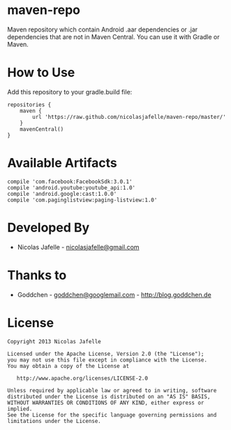 maven-repo
==========

Maven repository which contain Android .aar dependencies or .jar dependencies that are not in Maven Central. You can use it with Gradle or Maven.

How to Use
==========

Add this repository to your gradle.build file:

    repositories {
        maven {
            url 'https://raw.github.com/nicolasjafelle/maven-repo/master/'
        }
        mavenCentral()
    }

Available Artifacts
==========

    compile 'com.facebook:FacebookSdk:3.0.1'
    compile 'android.youtube:youtube_api:1.0'
    compile 'android.google:cast:1.0.0'
    compile 'com.paginglistview:paging-listview:1.0'


Developed By
============

* Nicolas Jafelle - <nicolasjafelle@gmail.com>

Thanks to
============

* Goddchen - goddchen@googlemail.com - http://blog.goddchen.de


License
=======

    Copyright 2013 Nicolas Jafelle

    Licensed under the Apache License, Version 2.0 (the "License");
    you may not use this file except in compliance with the License.
    You may obtain a copy of the License at

       http://www.apache.org/licenses/LICENSE-2.0

    Unless required by applicable law or agreed to in writing, software
    distributed under the License is distributed on an "AS IS" BASIS,
    WITHOUT WARRANTIES OR CONDITIONS OF ANY KIND, either express or implied.
    See the License for the specific language governing permissions and
    limitations under the License.

